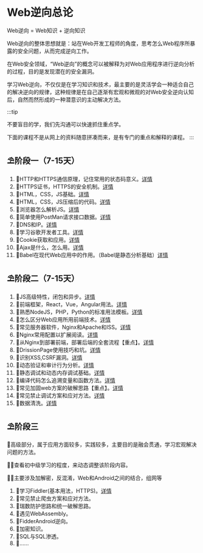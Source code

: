 # Web逆向总论

Web逆向 = Web知识 + 逆向知识

Web逆向的整体思想就是：站在Web开发工程师的角度，思考怎么Web程序所暴露的安全问题，从而完成逆向工作。

在Web安全领域，“Web逆向”的概念可以被解释为对Web应用程序进行逆向分析的过程，目的是发现潜在的安全漏洞。

学习Web逆向，不仅仅是在学习知识和技术，最主要的是灵活学会一种适合自己的解决逆向的规律，这种规律是在自己逐渐有宏观和微观的对Web安全逆向认知后，自然而然形成的一种潜意识的主动解决方法。

:::tip

不要盲目的学，我们先沟通可以快速抓住重点学。

下面的课程不是从网上的资料随意拼凑而来，是有专门的重点和解释的课程。
:::

## ⛱阶段一（7-15天）

  1. 🎉HTTP和HTTPS通信原理，记住常用的状态码意义。[详情](./1_1.mdx)
  2. 🎉HTTPS证书，HTTPS的安全机制。[详情](./1_2.md)
  3. 🎉HTML，CSS，JS基础。[详情](./1_3.md)
  4. 🎉HTML，CSS，JS压缩后的代码。[详情](./1_4.md)
  5. 🎉浏览器怎么解析JS。[详情](./1_5.mdx)
  6. 🎉简单使用PostMan请求接口数据。[详情](./1_6.md)
  7. 🎉DNS和IP。[详情](./1_7.md)
  8. 🎉学习谷歌开发者工具。[详情](./1_8.md)
  9. 🎉Cookie获取和应用。[详情](./1_9.md)
  10. 🎉Ajax是什么，怎么用。[详情](./1_10.mdx)
  11. 🎉Babel在现代Web应用中的作用。（Babel是静态分析基础）[详情](./1_11.md)

## ⛱阶段二（7-15天）
   1. 🎉JS高级特性，闭包和异步。[详情](./2_1.md)
   2. 🎉前端框架，React，Vue，Angular用法。[详情](./2_1.md)
   3. 🎉熟悉NodeJS，PHP，Python的标准用法模板。[详情](./2_1.md)
   4. 🎉怎么区分Web应用所用前端技术。[详情](./2_1.md)
   5. 🎉常见服务器软件，Nginx和Apache和ISS。[详情](./2_1.md)
   6. 🎉Nginx常用配置以扩展阅读。[详情](./2_1.md)
   7. 🎉从Nginx到部署前端，部署后端的全套流程【重点】。[详情](./2_1.md)
   8. 🎉DrissionPage使用技巧和坑。[详情](./2_1.md)
   9. 🎉识别XSS,CSRF漏洞。[详情](./2_1.md)
   10. 🎉动态验证和审计行为分析。[详情](./2_1.md)
   11. 🎉静态调试和动态内存调试基础。[详情](./2_1.md)
   12. 🎉编译代码怎么追溯变量和函数方法。[详情](./2_1.md)
   13. 🎉常见加固web方案的破解思路【重点】。[详情](./2_1.md)
   14. 🎉常见禁止调试方案和应对方法。[详情](./2_1.md)
   15. 🎉数据清洗。[详情](./2_1.md)
   
## ⛱阶段三

  🤔高级部分，属于应用方面较多，实践较多，主要目的是融会贯通，学习宏观解决问题的方法。

  🤷‍♀️查看初中级学习的程度，来动态调整该阶段内容。

  🤷‍♀️主要涉及加解密，反混淆，Web和Android之间的结合，组网等
  1. 🎉学习Fiddler(基本用法，HTTPS)。[详情](./1_10.mdx)
  1. 🎉常见禁止爬虫方案和应对方法。
  2. 🎉瑞数防护思路和统一破解思路。
  3. 🎉遇见WebAssembly。
  4. 🎉FidderAndroid逆向。
  5. 🎉加密知识。
  6. 🎉SQL与SQL渗透。
  7. 🎉......